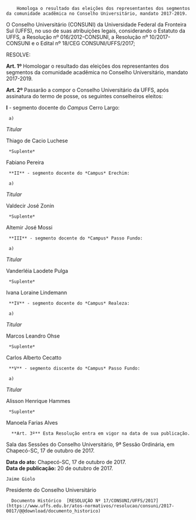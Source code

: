         Homologa o resultado das eleições dos representantes dos segmentos da comunidade acadêmica no Conselho Universitário, mandato 2017-2019.  

O Conselho Universitário (CONSUNI) da Universidade Federal da Fronteira Sul (UFFS), no uso de suas atribuições legais, considerando o Estatuto da UFFS, a Resolução nº 016/2012-CONSUNI, a Resolução nº 10/2017-CONSUNI e o Edital nº 18/CEG CONSUNI/UFFS/2017;

  

 RESOLVE:

  

 **Art. 1º** Homologar o resultado das eleições dos representantes dos segmentos da comunidade acadêmica no Conselho Universitário, mandato 2017-2019.

  

 **Art. 2º** Passarão a compor o Conselho Universitário da UFFS, após assinatura do termo de posse, os seguintes conselheiros eleitos:

  

 **I** - segmento docente do *Campus* Cerro Largo:

     a)

   *Titular*

   Thiago de Cacio Luchese

     *Suplente*

   Fabiano Pereira

     **II** - segmento docente do *Campus* Erechim:

     a)

   *Titular*

   Valdecir José Zonin

     *Suplente*

   Altemir José Mossi

     **III** - segmento docente do *Campus* Passo Fundo:

     a)

   *Titular*

   Vanderléia Laodete Pulga

     *Suplente*

   Ivana Loraine Lindemann

     **IV** - segmento docente do *Campus* Realeza:

     a)

   *Titular*

   Marcos Leandro Ohse

     *Suplente*

   Carlos Alberto Cecatto

     **V** - segmento discente do *Campus* Passo Fundo:

     a)

   *Titular*

   Alisson Henrique Hammes

     *Suplente*

   Manoela Farias Alves

      **Art. 3º** Esta Resolução entra em vigor na data de sua publicação.

  

 Sala das Sessões do Conselho Universitário, 9ª Sessão Ordinária, em Chapecó-SC, 17 de outubro de 2017.

  

   **Data do ato:** Chapecó-SC, 17 de outubro de 2017.   
 **Data de publicação:**  20 de outubro de 2017. 

    Jaime Giolo   
 Presidente do Conselho Universitário 

      Documento Histórico  [RESOLUÇÃO Nº 17/CONSUNI/UFFS/2017](https://www.uffs.edu.br/atos-normativos/resolucao/consuni/2017-0017/@@download/documento_historico)     
      